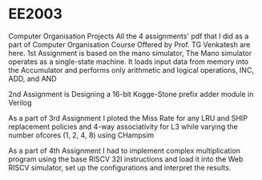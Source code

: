 # EE2003
Computer Organisation Projects
All the 4 assignments' pdf that I did as a part of Computer Organisation Course Offered by Prof. TG Venkatesh are here.
1st Assignment is based on the mano simulator, The Mano simulator operates as a single-state machine. It loads input data from
memory into the Accumulator and performs only arithmetic and logical operations,
INC, ADD, and AND

2nd Assignment is Designing a 16-bit Kogge-Stone prefix adder module in Verilog

As a part of 3rd Assignment I ploted the Miss Rate for any LRU and SHIP replacement policies and 4-way associativity for L3 while varying the number ofcores (1, 2, 4, 8) using CHampsim

As a part of 4th Assignment I had to implement complex multiplication program using the base RISCV 32I instructions and load it into the Web RISCV simulator, set up the configurations and interpret the results.
